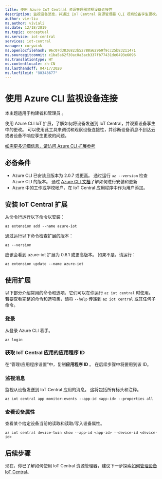 ```yaml
---
title: 使用 Azure IoT Central 资源管理器监视设备连接性
description: 监视设备消息，并通过 IoT Central 资源管理器 CLI 观察设备孪生更改。
author: viv-liu
ms.author: viviali
ms.date: 12/18/2019
ms.topic: conceptual
ms.service: iot-central
services: iot-central
manager: corywink
ms.openlocfilehash: 96c07d3836823b52788a62969f9cc25b83211471
ms.sourcegitcommit: c1ba5a62f30ac0a3acb337fb77431de6493e6096
ms.translationtype: HT
ms.contentlocale: zh-CN
ms.lasthandoff: 04/17/2020
ms.locfileid: "80343677"
---
```

# <a name="monitor-device-connectivity-using-azure-cli"></a>使用 Azure CLI 监视设备连接

本主题适用于构建者和管理员  。

使用 Azure CLI IoT 扩展，了解如何将设备发送到 IoT Central，并观察设备孪生中的更改。 可以使用此工具来调试和观察设备连接性，并诊断设备消息不到达云或者设备不响应孪生更改的问题。

[如需更多详细信息，请访问 Azure CLI 扩展参考](https://docs.microsoft.com/cli/azure/ext/azure-cli-iot-ext/iot/central)

## <a name="prerequisites"></a>必备条件

+ Azure CLI 已安装且版本为 2.0.7 或更高。 通过运行 `az --version` 检查 Azure CLI 的版本。 通过 [Azure CLI 文档](/cli/install-azure-cli)了解如何进行安装和更新
+ Azure 中的工作或学校帐户，在 IoT Central 应用程序中作为用户添加。

## <a name="install-the-iot-central-extension"></a>安装 IoT Central 扩展

从命令行运行以下命令以安装：

```cmd/sh
az extension add --name azure-iot
```

通过运行以下命令检查扩展的版本：

```cmd/sh
az --version
```

应该会看到 azure-iot 扩展为 0.8.1 或更高版本。 如果不是，请运行：

```cmd/sh
az extension update --name azure-iot
```

## <a name="using-the-extension"></a>使用扩展

以下部分介绍常用的命令和选项，它们可以在你运行 `az iot central` 时使用。 若要查看完整的命令和选项集，请将 `--help` 传递到 `az iot central` 或其任何子命令。

### <a name="login"></a>登录

从登录 Azure CLI 着手。 

```cmd/sh
az login
```

### <a name="get-the-application-id-of-your-iot-central-app"></a>获取 IoT Central 应用的应用程序 ID
在“管理/应用程序设置”中，复制**应用程序 ID** 。 在后续步骤中将要用到该 ID。

### <a name="monitor-messages"></a>监视消息
监视从设备发送到 IoT Central 应用的消息。 这将包括所有标头和注释。

```cmd/sh
az iot central app monitor-events --app-id <app-id> --properties all
```

### <a name="view-device-properties"></a>查看设备属性
查看某个给定设备当前的读取和读取/写入设备属性。

```cmd/sh
az iot central device-twin show --app-id <app-id> --device-id <device-id>
```

## <a name="next-steps"></a>后续步骤

现在，你已了解如何使用 IoT Central 资源管理器，建议下一步探索[如何管理设备 IoT Central](howto-manage-devices.md)。
